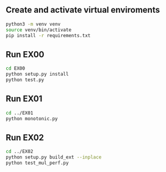 ## Create and activate virtual enviroments

```bash
python3 -m venv venv
source venv/bin/activate
pip install -r requirements.txt
```

## Run EX00

```bash
cd EX00
python setup.py install
python test.py
```

## Run EX01

```bash
cd ../EX01
python monotonic.py
```

## Run EX02

```bash
cd ../EX02
python setup.py build_ext --inplace
python test_mul_perf.py
```
